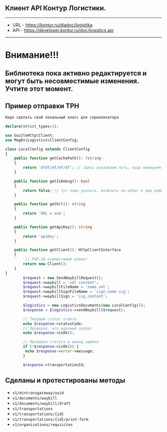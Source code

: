 ## Клиент API Контур Логистики.

---------------------------

- URL - https://kontur.ru/diadoc/logistika
- API - https://developer.kontur.ru/doc/logistics.api
---------------------------

# Внимание!!! 
## Библиотека пока активно редактируется и могут быть несовместимые изменения. Учтите этот момент.

## Пример отправки ТРН

```php
Надо сделать свой локальный класс для сериализатора

declare(strict_types=1);

use GuzzleHttp\Client;
use MagDv\Logistics\ClientConfig;

class LocalConfig extends ClientConfig
{
    public function getCachePath(): ?string
    {
        return 'dfdf/df/df/df'; // здесь указываем путь, куда кешируем. Не обязательно, но желательно. Влияет на скорость
    }

    public function getIsDebug(): bool
    {
        return false; // тут надо указать, включать ли дебаг в дев режиме можете включить, чтобы видеть ошибки
    }

    public function getUrl(): string
    {
        return 'URL к апи';
    }

    public function getApiKey(): string
    {
        return 'apiKey';
    }

    public function getClient(): HttpClientInterface
    {
         // PSR-18 совместимый клиент
        return new Client();
    }
}
        $request = new SendWaybillRequest();
        $request->waybill = 'xml content';
        $request->waybillFileName = 'name.xml';
        $request->waybillSignFileName = 'sign_name.sig';
        $request->waybillSign = 'sig_content';

        $logistics = new LogisticsDocuments(new LocalConfig());
        $response = $logistics->sendWaybill($request);

        // Текущий статус ответа
        echo $response->statusCode;
        // Проверка, что удачный запрос
        echo $response->isOk();

        // Проверка статуса и вывод ошибки
        if (!$response->isOk()) {
         echo $response->error->message;
        }

        $response->transportationId;
```

## Сделаны и протестированы методы

- `v1/mintransgateway/uuid`
- `v1/documents/waybill`
- `v1/documents/waybill/draft`
- `v1/transportations`
- `v1/transportations/{id}`
- `v1/transportations/{id}/print-form`
- `v1/organizations/requisites`